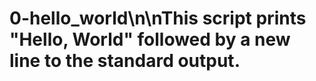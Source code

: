 # 0-hello_world\n\nThis script prints "Hello, World" followed by a new line to the standard output.

